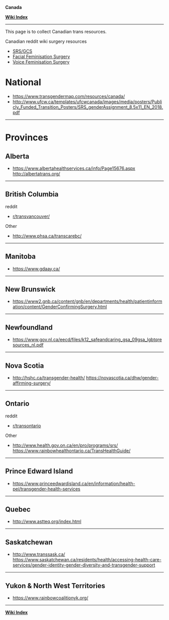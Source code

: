 **Canada**

**[Wiki Index](https://github.com/zp100/Transgender_Surgeries/tree/main/TransWiki/wiki/index/index.md)**

---

This page is to collect Canadian trans resources.

Canadian reddit wiki surgery resources

* [SRS/GCS](https://github.com/zp100/Transgender_Surgeries/tree/main/TransSurgeriesWiki/wiki/srs/canada/canada.md)
* [Facial Feminisation Surgery](https://github.com/zp100/Transgender_Surgeries/tree/main/TransSurgeriesWiki/wiki/ffs/other/other.md#canada)
* [Voice Feminisation Surgery](https://github.com/zp100/Transgender_Surgeries/tree/main/TransSurgeriesWiki/wiki/vfs/other/other.md#canada)

# National

* https://www.transgendermap.com/resources/canada/
* http://www.ufcw.ca/templates/ufcwcanada/images/media/posters/Publicly_Funded_Transition_Posters/SRS_genderAssignment_8.5x11_EN_2018.pdf

---

# Provinces

## Alberta

* https://www.albertahealthservices.ca/info/Page15676.aspx http://albertatrans.org/

---

## British Columbia

reddit

* [r/transvancouver/](https://www.reddit.com/r/transvancouver/)

Other

* http://www.phsa.ca/transcarebc/

---

## Manitoba

* https://www.gdaay.ca/

---

## New Brunswick

* https://www2.gnb.ca/content/gnb/en/departments/health/patientinformation/content/GenderConfirmingSurgery.html

---

## Newfoundland

* https://www.gov.nl.ca/eecd/files/k12_safeandcaring_gsa_09gsa_lgbtqresources_nl.pdf

---

## Nova Scotia

* http://hshc.ca/transgender-health/ https://novascotia.ca/dhw/gender-affirming-surgery/

---

## Ontario

reddit

* [r/transontario](https://www.reddit.com/r/transontario)

Other

* http://www.health.gov.on.ca/en/pro/programs/srs/ https://www.rainbowhealthontario.ca/TransHealthGuide/

---

## Prince Edward Island

* https://www.princeedwardisland.ca/en/information/health-pei/transgender-health-services

---

## Quebec

* http://www.astteq.org/index.html

---

## Saskatchewan

* http://www.transsask.ca/ https://www.saskatchewan.ca/residents/health/accessing-health-care-services/gender-identity-gender-diversity-and-transgender-support

---

## Yukon & North West Territories

* https://www.rainbowcoalitionyk.org/

---

**[Wiki Index](https://github.com/zp100/Transgender_Surgeries/tree/main/TransWiki/wiki/index/index.md)**
